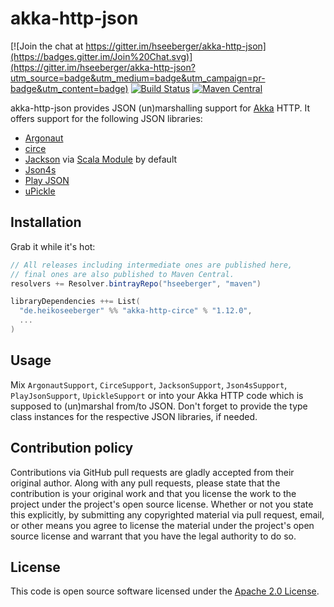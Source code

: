 # akka-http-json #

[![Join the chat at https://gitter.im/hseeberger/akka-http-json](https://badges.gitter.im/Join%20Chat.svg)](https://gitter.im/hseeberger/akka-http-json?utm_source=badge&utm_medium=badge&utm_campaign=pr-badge&utm_content=badge)
[![Build Status](https://travis-ci.org/hseeberger/akka-http-json.svg?branch=master)](https://travis-ci.org/hseeberger/akka-http-json)
[![Maven Central](https://img.shields.io/maven-central/v/de.heikoseeberger/akka-http-circe_2.12.svg)](https://maven-badges.herokuapp.com/maven-central/de.heikoseeberger/akka-http-circe_2.12)

akka-http-json provides JSON (un)marshalling support for [Akka](http://akka.io) HTTP. It offers support for the following JSON libraries:
- [Argonaut](http://argonaut.io)
- [circe](https://github.com/travisbrown/circe)
- [Jackson](https://github.com/FasterXML/jackson) via [Scala Module](https://github.com/FasterXML/jackson-module-scala) by default
- [Json4s](https://github.com/json4s/json4s)
- [Play JSON](https://www.playframework.com/documentation/2.6.x/ScalaJson)
- [uPickle](https://github.com/lihaoyi/upickle-pprint)

## Installation

Grab it while it's hot:

``` scala
// All releases including intermediate ones are published here,
// final ones are also published to Maven Central.
resolvers += Resolver.bintrayRepo("hseeberger", "maven")

libraryDependencies ++= List(
  "de.heikoseeberger" %% "akka-http-circe" % "1.12.0",
  ...
)
```

## Usage

Mix `ArgonautSupport`, `CirceSupport`, `JacksonSupport`, `Json4sSupport`, `PlayJsonSupport`, `UpickleSupport` or into your Akka HTTP code which is supposed to (un)marshal from/to JSON. Don't forget to provide the type class instances for the respective JSON libraries, if needed.

## Contribution policy ##

Contributions via GitHub pull requests are gladly accepted from their original author. Along with any pull requests, please state that the contribution is your original work and that you license the work to the project under the project's open source license. Whether or not you state this explicitly, by submitting any copyrighted material via pull request, email, or other means you agree to license the material under the project's open source license and warrant that you have the legal authority to do so.

## License ##

This code is open source software licensed under the [Apache 2.0 License](http://www.apache.org/licenses/LICENSE-2.0.html).
